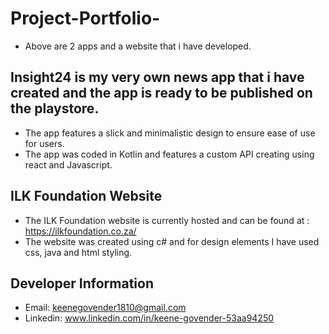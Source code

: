 # Project-Portfolio-
- Above are 2 apps and a website that i have developed.
## Insight24 is my very own news app that i have created and the app is ready to be published on the playstore.
- The app features a slick and minimalistic design to ensure ease of use for users.
- The app was coded in Kotlin and features a custom API creating using react and Javascript.
## ILK Foundation Website
- The ILK Foundation website is currently hosted and can be found at : https://ilkfoundation.co.za/
- The website was created using c# and for design elements I have used css, java and html styling.
## Developer Information
- Email: keenegovender1810@gmail.com
- Linkedin: www.linkedin.com/in/keene-govender-53aa94250 
